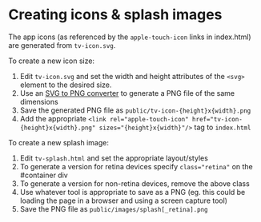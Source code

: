 Creating icons & splash images
==============================
The app icons (as referenced by the `apple-touch-icon` links in index.html) are generated from `tv-icon.svg`.

To create a new icon size:
1. Edit `tv-icon.svg` and set the width and height attributes of the `<svg>` element to the desired size.
2. Use an [SVG to PNG converter](http://www.fileformat.info/convert/image/svg2raster.htm) to generate a PNG file of the same dimensions
3. Save the generated PNG file as `public/tv-icon-{height}x{width}.png`
4. Add the appropriate `<link rel="apple-touch-icon" href="tv-icon-{height}x{width}.png" sizes="{height}x{width}"/>` tag to `index.html`

To create a new splash image:
1. Edit `tv-splash.html` and set the appropriate layout/styles
2. To generate a version for retina devices specify `class="retina"` on the #container div
3. To generate a version for non-retina devices, remove the above class
4. Use whatever tool is appropriate to save as a PNG (eg. this could be loading the page in a browser and using a screen capture tool)
5. Save the PNG file as `public/images/splash[_retina].png`
